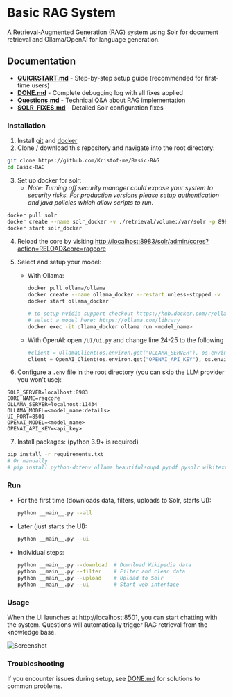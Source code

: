 # Basic RAG System

A Retrieval-Augmented Generation (RAG) system using Solr for document retrieval and Ollama/OpenAI for language generation.

## Documentation

- **[QUICKSTART.md](QUICKSTART.md)** - Step-by-step setup guide (recommended for first-time users)
- **[DONE.md](DONE.md)** - Complete debugging log with all fixes applied
- **[Questions.md](Questions.md)** - Technical Q&A about RAG implementation
- **[SOLR_FIXES.md](SOLR_FIXES.md)** - Detailed Solr configuration fixes

### Installation
1. Install [git](https://git-scm.com/downloads) and [docker](https://docs.docker.com/engine/install/)
2. Clone / download this repository and navigate into the root directory:
```bash
git clone https://github.com/Kristof-me/Basic-RAG
cd Basic-RAG
```
3. Set up docker for solr:
    - *Note: Turning off security manager could expose your system to security risks. For production versions please setup authentication and java policies which allow scripts to run.*
```bash
docker pull solr
docker create --name solr_docker -v ./retrieval/volume:/var/solr -p 8983:8983 -e SOLR_SECURITY_MANAGER_ENABLED=false solr
docker start solr_docker
```
4. Reload the core by visiting [http://localhost:8983/solr/admin/cores?action=RELOAD&core=ragcore](http://localhost:8983/solr/admin/cores?action=RELOAD&core=ragcore)
5. Select and setup your model:
    - With Ollama:
        ```bash
        docker pull ollama/ollama
        docker create --name ollama_docker --restart unless-stopped -v  ./LLM/ollama:/root/.ollama -p 11434:11434 -e OLLAMA_KEEP_ALIVE=24h -e OLLAMA_HOST=0.0.0.0 ollama/ollama 
        docker start ollama_docker

        # to setup nvidia support checkout https://hub.docker.com/r/ollama/ollama
        # select a model here: https://ollama.com/library
        docker exec -it ollama_docker ollama run <model_name>
        ```
    - With OpenAI: open `/UI/ui.py` and change line 24-25 to the following
        ```python
        #client = OllamaClient(os.environ.get("OLLAMA_SERVER"), os.environ.get("OLLAMA_MODEL"), solr_handler)
        client = OpenAI_Client(os.environ.get("OPENAI_API_KEY"), os.environ.get("OPENAI_MODEL"), solr_handler)
        ```

6. Configure a `.env` file in the root directory (you can skip the LLM provider you won't use):
```env
SOLR_SERVER=localhost:8983
CORE_NAME=ragcore
OLLAMA_SERVER=localhost:11434
OLLAMA_MODEL=<model_name:details>
UI_PORT=8501
OPENAI_MODEL=<model_name>
OPENAI_API_KEY=<api_key>
```

7. Install packages: (python 3.9+ is required)
```bash
pip install -r requirements.txt
# Or manually:
# pip install python-dotenv ollama beautifulsoup4 pypdf pysolr wikitextparser streamlit langdetect openai
```

### Run
- For the first time (downloads data, filters, uploads to Solr, starts UI):
    ```bash
    python __main__.py --all
    ```
- Later (just starts the UI):
    ```bash
    python __main__.py --ui
    ```
- Individual steps:
    ```bash
    python __main__.py --download  # Download Wikipedia data
    python __main__.py --filter    # Filter and clean data
    python __main__.py --upload    # Upload to Solr
    python __main__.py --ui        # Start web interface
    ```

### Usage
When the UI launches at http://localhost:8501, you can start chatting with the system. Questions will automatically trigger RAG retrieval from the knowledge base.

![Screenshot](./img/gpt.png)

### Troubleshooting
If you encounter issues during setup, see [DONE.md](DONE.md) for solutions to common problems.